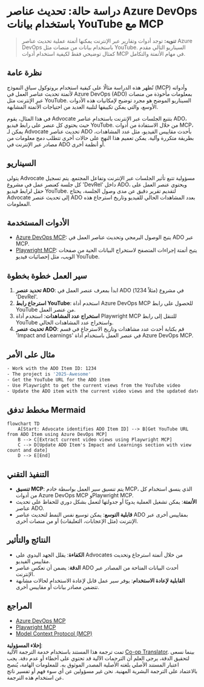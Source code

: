 <!--
CO_OP_TRANSLATOR_METADATA:
{
  "original_hash": "14a2dfbea55ef735660a06bd6bdfe5f3",
  "translation_date": "2025-07-14T06:08:53+00:00",
  "source_file": "09-CaseStudy/UpdateADOItemsFromYT.md",
  "language_code": "ar"
}
-->
# دراسة حالة: تحديث عناصر Azure DevOps باستخدام بيانات YouTube مع MCP

> **تنويه:** توجد أدوات وتقارير عبر الإنترنت يمكنها أتمتة عملية تحديث عناصر Azure DevOps باستخدام بيانات من منصات مثل YouTube. السيناريو التالي مقدم كمثال توضيحي فقط لكيفية استخدام أدوات MCP في مهام الأتمتة والتكامل.

## نظرة عامة

تُظهر هذه الدراسة مثالًا على كيفية استخدام بروتوكول سياق النموذج (MCP) وأدواته لأتمتة تحديث عناصر العمل في Azure DevOps (ADO) بمعلومات مأخوذة من منصات عبر الإنترنت مثل YouTube. السيناريو الموضح هو مجرد توضيح لإمكانيات هذه الأدوات الأوسع، والتي يمكن تكييفها لتلبية العديد من احتياجات الأتمتة المشابهة.

في هذا المثال، يقوم Advocate بتتبع الجلسات عبر الإنترنت باستخدام عناصر ADO، حيث يحتوي كل عنصر على رابط فيديو YouTube. من خلال الاستفادة من أدوات MCP، يمكن لـ Advocate تحديث عناصر ADO بأحدث مقاييس الفيديو، مثل عدد المشاهدات، بطريقة متكررة وآلية. يمكن تعميم هذا النهج على حالات أخرى تتطلب دمج معلومات من مصادر عبر الإنترنت في ADO أو أنظمة أخرى.

## السيناريو

يتولى Advocate مسؤولية تتبع تأثير الجلسات عبر الإنترنت وتفاعل المجتمع. يتم تسجيل كل جلسة كعنصر عمل في مشروع 'DevRel' داخل ADO، ويحتوي عنصر العمل على حقل لرابط فيديو YouTube. لتقديم تقرير دقيق عن مدى وصول الجلسة، يحتاج Advocate إلى تحديث عنصر ADO بعدد المشاهدات الحالي للفيديو وتاريخ استرجاع هذه المعلومات.

## الأدوات المستخدمة

- [Azure DevOps MCP](https://github.com/microsoft/azure-devops-mcp): يتيح الوصول البرمجي وتحديث عناصر العمل في ADO عبر MCP.
- [Playwright MCP](https://github.com/microsoft/playwright-mcp): يتيح أتمتة إجراءات المتصفح لاستخراج البيانات الحية من صفحات الويب، مثل إحصائيات فيديو YouTube.

## سير العمل خطوة بخطوة

1. **تحديد عنصر ADO**: ابدأ بمعرف عنصر العمل في ADO (مثلاً 1234) في مشروع 'DevRel'.
2. **استرجاع رابط YouTube**: استخدم أداة Azure DevOps MCP للحصول على رابط YouTube من عنصر العمل.
3. **استخراج عدد المشاهدات**: استخدم أداة Playwright MCP للتنقل إلى رابط YouTube واستخراج عدد المشاهدات الحالي.
4. **تحديث عنصر ADO**: قم بكتابة أحدث عدد مشاهدات وتاريخ الاسترجاع في قسم 'Impact and Learnings' في عنصر العمل باستخدام أداة Azure DevOps MCP.

## مثال على الأمر

```bash
- Work with the ADO Item ID: 1234
- The project is '2025-Awesome'
- Get the YouTube URL for the ADO item
- Use Playwright to get the current views from the YouTube video
- Update the ADO item with the current video views and the updated date of the information
```

## مخطط تدفق Mermaid

```mermaid
flowchart TD
    A[Start: Advocate identifies ADO Item ID] --> B[Get YouTube URL from ADO Item using Azure DevOps MCP]
    B --> C[Extract current video views using Playwright MCP]
    C --> D[Update ADO Item's Impact and Learnings section with view count and date]
    D --> E[End]
```

## التنفيذ التقني

- **تنسيق MCP**: يتم تنسيق سير العمل بواسطة خادم MCP، الذي ينسق استخدام كل من أدوات Azure DevOps MCP وPlaywright MCP.
- **الأتمتة**: يمكن تشغيل العملية يدويًا أو جدولتها لتعمل بشكل دوري للحفاظ على تحديث عناصر ADO.
- **قابلية التوسع**: يمكن توسيع نفس النمط لتحديث عناصر ADO بمقاييس أخرى عبر الإنترنت (مثل الإعجابات، التعليقات) أو من منصات أخرى.

## النتائج والتأثير

- **الكفاءة**: يقلل الجهد اليدوي على Advocates من خلال أتمتة استرجاع وتحديث مقاييس الفيديو.
- **الدقة**: يضمن أن تعكس عناصر ADO أحدث البيانات المتاحة من المصادر عبر الإنترنت.
- **القابلية لإعادة الاستخدام**: يوفر سير عمل قابل لإعادة الاستخدام لحالات مشابهة تتضمن مصادر بيانات أو مقاييس أخرى.

## المراجع

- [Azure DevOps MCP](https://github.com/microsoft/azure-devops-mcp)
- [Playwright MCP](https://github.com/microsoft/playwright-mcp)
- [Model Context Protocol (MCP)](https://modelcontextprotocol.io/)

**إخلاء المسؤولية**:  
تمت ترجمة هذا المستند باستخدام خدمة الترجمة الآلية [Co-op Translator](https://github.com/Azure/co-op-translator). بينما نسعى لتحقيق الدقة، يرجى العلم أن الترجمات الآلية قد تحتوي على أخطاء أو عدم دقة. يجب اعتبار المستند الأصلي بلغته الأصلية المصدر الموثوق به. للمعلومات الهامة، يُنصح بالاعتماد على الترجمة البشرية المهنية. نحن غير مسؤولين عن أي سوء فهم أو تفسير ناتج عن استخدام هذه الترجمة.